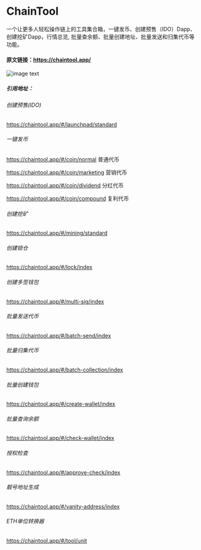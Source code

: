 # ChainTool
一个让更多人轻松操作链上的工具集合箱，一键发币、创建预售（IDO）Dapp、创建挖矿Dapp，行情总览, 批量查余额、批量创建地址、批量发送和归集代币等功能。

#### 原文链接：https://chaintool.app/

![image text](https://github.com/chaintoolapp/ChainTool/blob/main/img/web.PNG "web view")

##### 引用地址：

###### 创建预售(IDO)
https://chaintool.app/#/launchpad/standard 

###### 一键发币
https://chaintool.app/#/coin/normal  普通代币

https://chaintool.app/#/coin/marketing 营销代币

https://chaintool.app/#/coin/dividend  分红代币

https://chaintool.app/#/coin/compound  复利代币

###### 创建挖矿
https://chaintool.app/#/mining/standard

###### 创建锁仓
https://chaintool.app/#/lock/index

###### 创建多签钱包
https://chaintool.app/#/multi-sig/index

###### 批量发送代币
https://chaintool.app/#/batch-send/index

###### 批量归集代币
https://chaintool.app/#/batch-collection/index

###### 批量创建钱包
https://chaintool.app/#/create-wallet/index

###### 批量查询余额
https://chaintool.app/#/check-wallet/index

###### 授权检查
https://chaintool.app/#/approve-check/index

###### 靓号地址生成
https://chaintool.app/#/vanity-address/index

###### ETH单位转换器
https://chaintool.app/#/tool/unit
